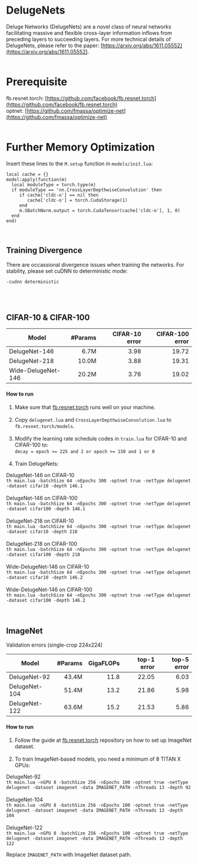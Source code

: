 # DelugeNets
Deluge Networks (DelugeNets) are a novel class of neural networks facilitating massive and flexible cross-layer information inflows from preceding layers to succeeding layers. For more technical details of DelugeNets, please refer to the paper: [https://arxiv.org/abs/1611.05552](https://arxiv.org/abs/1611.05552).
<br><br>
# Prerequisite
fb.resnet.torch: [https://github.com/facebook/fb.resnet.torch](https://github.com/facebook/fb.resnet.torch)<br>
optnet: [https://github.com/fmassa/optimize-net](https://github.com/fmassa/optimize-net)
<br><br>
# Further Memory Optimization
Insert these lines to the `M.setup` function in `models/init.lua`:
```
local cache = {}
model:apply(function(m)
  local moduleType = torch.type(m)
  if moduleType == 'nn.CrossLayerDepthwiseConvolution' then
     if cache['cldc-o'] == nil then
        cache['cldc-o'] = torch.CudaStorage(1)
     end
     m.SBatchNorm.output = torch.CudaTensor(cache['cldc-o'], 1, 0)
  end
end)
```
<br>


## Training Divergence
There are occassional divergence issues when training the networks. For stability, please set cuDNN to deterministic mode:
```
-cudnn deterministic
```
<br><br>
## CIFAR-10 & CIFAR-100
| Model              | #Params | CIFAR-10 error | CIFAR-100 error |
|--------------------|--------:|---------------:|----------------:|
| DelugeNet-146      | 6.7M    | 3.98           | 19.72           |
| DelugeNet-218      | 10.0M   | 3.88           | 19.31           |
| Wide-DelugeNet-146 | 20.2M   | 3.76           | 19.02           |

#### How to run
1. Make sure that [fb.resnet.torch](https://github.com/facebook/fb.resnet.torch) runs well on your machine.<br><br>
2. Copy `delugenet.lua` and `CrossLayerDepthwiseConvolution.lua` to `fb.resnet.torch/models`.<br><br>
3. Modify the learning rate schedule codes in `train.lua` for CIFAR-10 and CIFAR-100 to:<br>
`decay = epoch >= 225 and 2 or epoch >= 150 and 1 or 0`<br><br>
4. Train DelugeNets:


DelugeNet-146 on CIFAR-10<br>
`th main.lua -batchSize 64 -nEpochs 300 -optnet true -netType delugenet -dataset cifar10 -depth 146.1`<br><br>
DelugeNet-146 on CIFAR-100<br>
`th main.lua -batchSize 64 -nEpochs 300 -optnet true -netType delugenet -dataset cifar100 -depth 146.1`<br><br>
DelugeNet-218 on CIFAR-10<br>
`th main.lua -batchSize 64 -nEpochs 300 -optnet true -netType delugenet -dataset cifar10 -depth 218`<br><br>
DelugeNet-218 on CIFAR-100<br>
`th main.lua -batchSize 64 -nEpochs 300 -optnet true -netType delugenet -dataset cifar100 -depth 218`<br><br>
Wide-DelugeNet-146 on CIFAR-10<br>
`th main.lua -batchSize 64 -nEpochs 300 -optnet true -netType delugenet -dataset cifar10 -depth 146.2`<br><br>
Wide-DelugeNet-146 on CIFAR-100<br>
`th main.lua -batchSize 64 -nEpochs 300 -optnet true -netType delugenet -dataset cifar100 -depth 146.2`<br>
<br><br>
## ImageNet
Validation errors (single-crop 224x224)

| Model              | #Params |  GigaFLOPs  |   top-1 error  |   top-5 error   |
|--------------------|--------:|------------:|---------------:|----------------:|
| DelugeNet-92       | 43.4M   | 11.8        | 22.05           | 6.03            |
| DelugeNet-104      | 51.4M   | 13.2        | 21.86           | 5.98            |
| DelugeNet-122      | 63.6M   | 15.2        | 21.53           | 5.86            |

#### How to run
1. Follow the guide at [fb.resnet.torch](https://github.com/facebook/fb.resnet.torch) repository on how to set up ImageNet dataset.<br><br>
2. To train ImageNet-based models, you need a minimum of 8 TITAN X GPUs:


DelugeNet-92<br>
`th main.lua -nGPU 8 -batchSize 256 -nEpochs 100 -optnet true -netType delugenet -dataset imagenet -data IMAGENET_PATH -nThreads 13 -depth 92`<br><br>
DelugeNet-104<br>
`th main.lua -nGPU 8 -batchSize 256 -nEpochs 100 -optnet true -netType delugenet -dataset imagenet -data IMAGENET_PATH -nThreads 13 -depth 104`<br><br>
DelugeNet-122<br>
`th main.lua -nGPU 8 -batchSize 256 -nEpochs 100 -optnet true -netType delugenet -dataset imagenet -data IMAGENET_PATH -nThreads 13 -depth 122`<br>

Replace `IMAGENET_PATH` with ImageNet dataset path.

